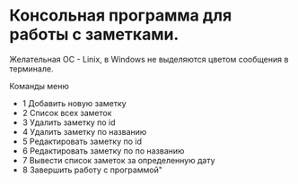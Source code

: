 # Консольная программа для работы с заметками.

Желательная  OC   - Linix,   в Windows  не  выделяются цветом сообщения в терминале.

Команды  меню 
- 1  Добавить новую заметку
- 2  Список всех заметок
- 3  Удалить заметку по id
- 4  Удалить заметку по названию
- 5  Редактировать заметку по id
- 6  Редактировать заметку по по названию
- 7  Вывести список заметок за определенную дату
- 8  Завершить работу с программой"
